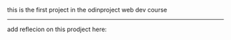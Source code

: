 this is the first project in the odinproject web dev course

------------------------------------------------------
add reflecion on this prodject here:

#